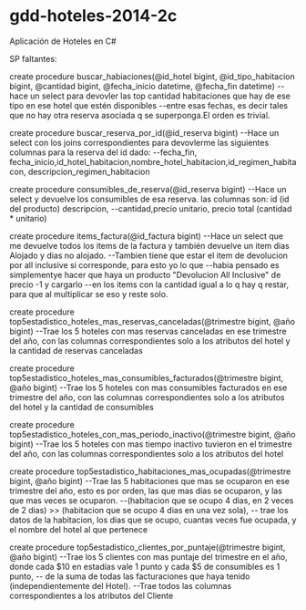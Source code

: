 gdd-hoteles-2014-2c
===================

Aplicación de Hoteles en C#

SP faltantes:

create procedure buscar_habiaciones(@id_hotel bigint, @id_tipo_habitacion bigint, @cantidad bigint, @fecha_inicio datetime, @fecha_fin datetime)
--hace un select para devovler las top cantidad habitaciones que hay de ese tipo en ese hotel que estén disponibles
--entre esas fechas, es decir tales que no hay otra reserva asociada q se superponga.El orden es trivial.

create procedure buscar_reserva_por_id(@id_reserva bigint)
--Hace un select con los joins correspondientes para devovlerme las siguientes columnas para la reserva del id dado:
--fecha_fin, fecha_inicio,id_hotel_habitacion,nombre_hotel_habitacion,id_regimen_habitacon, descripcion_regimen_habitacion

create procedure consumibles_de_reserva(@id_reserva bigint)
--Hace un select y devuelve los consumibles de esa reserva. las columnas son: id (id del producto) descripcion,
--cantidad,precio unitario, precio total (cantidad * unitario)

create procedure items_factura(@id_factura bigint)
--Hace un select que me devuelve todos los items de la factura y también devuelve un item dias Alojado y dias no alojado.
--Tambien tiene que estar el item de devolucion por all inclusive si corresponde, para esto yo lo que
--habia pensado es simplementye hacer que haya un producto "Devolucion All Inclusive" de precio -1 y cargarlo
--en los items con la cantidad igual a lo q hay q restar, para que al multiplicar se eso y reste solo.

create procedure top5estadistico_hoteles_mas_reservas_canceladas(@trimestre bigint, @año bigint)
--Trae los 5 hoteles con mas reservas canceladas en ese trimestre del año, con las columnas correspondientes solo a los atributos del hotel y la cantidad de reservas canceladas

create procedure top5estadistico_hoteles_mas_consumibles_facturados(@trimestre bigint, @año bigint)
--Trae los 5 hoteles con mas consumibles facturados en ese trimestre del año, con las columnas correspondientes solo a los atributos del hotel y la cantidad de consumibles

create procedure top5estadistico_hoteles_con_mas_periodo_inactivo(@trimestre bigint, @año bigint)
--Trae los 5 hoteles con mas tiempo inactivo tuvieron en el trimestre del año, con las columnas correspondientes solo a los atributos del hotel

create procedure top5estadistico_habitaciones_mas_ocupadas(@trimestre bigint, @año bigint)
--Trae las 5 habitaciones que mas se ocuparon en ese trimestre del año, esto es por orden, las que mas dias se ocuparon, y las que mas veces se ocuparon.
--(habitacion que se ocupo 4 dias, en 2 veces de 2 dias) >> (habitacion que se ocupo 4 dias en una vez sola),
-- trae los datos de la habitacion, los dias que se ocupo, cuantas veces fue ocupada, y el nombre del hotel al que pertenece

create procedure top5estadistico_clientes_por_puntaje(@trimestre bigint, @año bigint)
--Trae los 5 clientes con mas puntaje del trimestre en el año, donde cada $10 en estadías vale 1 punto y cada $5 de consumibles es 1 punto,
-- de la suma de todas las facturaciones que haya tenido (independientemente del Hotel).
--Trae todos las columnas correspondientes a los atributos del Cliente
